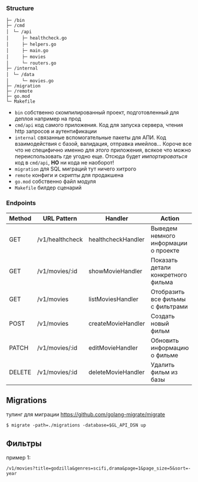 ### Structure
```
├─ /bin
├─ /cmd
│　└─ /api
│　　　├─ healthcheck.go
│　　　├─ helpers.go
│　　　├─ main.go
│　　　├─ movies
│　　　└─ routers.go
├─ /internal
│　└─ /data
│　　　└─ movies.go
├─ /migration
├─ /remote
├─ go.mod
└─ Makefile
```

- `bin` собственно скомпилированный проект, подготовленный для деплоя например на прод
- `cmd/api` код самого приложения. Код для запуска сервера, чтения http запросов и аутентификации
- `internal` связанные вспомогательные пакеты для АПИ. Код взаимодействия с базой, валидация, отправка имейлов... Короче все что не специфично именно для *этого* приложения, всякое что можно переиспользовать где угодно еще. Отсюда будет *импортироваться* код в `cmd/api`, **НО** ни кода не наоборот!
- `migration` для SQL миграций тут ничего хитрого
-  `remote` конфиги и скрипты для продакшена
- `go.mod` собственно файл модуля
- `Makefile` билдер сценарий

### Endpoints

| Method | URL Pattern     | Handler            | Action                               |
| ------ | --------------- | ------------------ | ------------------------------------ |
| GET    | /v1/healthcheck | healthcheckHandler | Выведем немного информации о проекте |
| GET    | /v1/movies/:id  | showMovieHandler   | Показать детали конкретного фильма   |
| GET    | /v1/movies      | listMoviesHandler  | Отобразить все фильмы с фильтрами    |
| POST   | /v1/movies      | createMovieHandler | Создать новый фильм                  |
| PATCH  | /v1/movies/:id  | editMovieHandler   | Обновить информацию о фильме         |
| DELETE | /v1/movies/:id  | deleteMovieHandler | Удалить фильм из базы                |


## Migrations

тулинг для миграции
https://github.com/golang-migrate/migrate

```shell
$ migrate -path=./migrations -database=$GL_API_DSN up
```


## Фильтры
пример 1:

`/v1/movies?title=godzilla&genres=scifi,drama&page=1&page_size=5&sort=-year`
